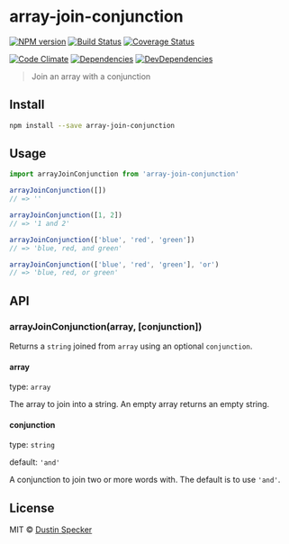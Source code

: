 # array-join-conjunction

[![NPM version](https://badge.fury.io/js/array-join-conjunction.svg)](http://badge.fury.io/js/array-join-conjunction) [![Build Status](https://travis-ci.org/dustinspecker/array-join-conjunction.svg?branch=master)](https://travis-ci.org/dustinspecker/array-join-conjunction) [![Coverage Status](https://img.shields.io/coveralls/dustinspecker/array-join-conjunction.svg)](https://coveralls.io/r/dustinspecker/array-join-conjunction?branch=master)

[![Code Climate](https://codeclimate.com/github/dustinspecker/array-join-conjunction/badges/gpa.svg)](https://codeclimate.com/github/dustinspecker/array-join-conjunction) [![Dependencies](https://david-dm.org/dustinspecker/array-join-conjunction.svg)](https://david-dm.org/dustinspecker/array-join-conjunction/#info=dependencies&view=table) [![DevDependencies](https://david-dm.org/dustinspecker/array-join-conjunction/dev-status.svg)](https://david-dm.org/dustinspecker/array-join-conjunction/#info=devDependencies&view=table)

> Join an array with a conjunction

## Install

```bash
npm install --save array-join-conjunction
```

## Usage

```javascript
import arrayJoinConjunction from 'array-join-conjunction'

arrayJoinConjunction([])
// => ''

arrayJoinConjunction([1, 2])
// => '1 and 2'

arrayJoinConjunction(['blue', 'red', 'green'])
// => 'blue, red, and green'

arrayJoinConjunction(['blue', 'red', 'green'], 'or')
// => 'blue, red, or green'
```

## API
### arrayJoinConjunction(array, [conjunction])

Returns a `string` joined from `array` using an optional `conjunction`.

#### array
type: `array`

The array to join into a string. An empty array returns an empty string.

#### conjunction
type: `string`

default: `'and'`

A conjunction to join two or more words with. The default is to use `'and'`.

## License
MIT © [Dustin Specker](https://github.com/dustinspecker)
